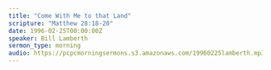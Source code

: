 ```yaml
---
title: "Come With Me to that Land"
scripture: "Matthew 28:18-20"
date: 1996-02-25T00:00:00Z
speaker: Bill Lamberth
sermon_type: morning
audio: https://pcpcmorningsermons.s3.amazonaws.com/19960225lamberth.mp3 
---
```




